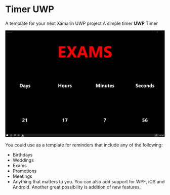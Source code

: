 # Timer UWP
A template for your next Xamarin UWP project
A simple timer **UWP** Timer

![Screenshot](/Exam/Exam/Timer.jpg)

You could use as a template for reminders that include any of the following:
* Birthdays
* Weddings
* Exams
* Promotions
* Meetings
* Anything that matters to you.
You can also add support for WPF, iOS and Android.
Another great possibility is addition of new features.
